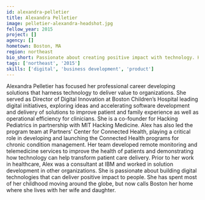 ```yaml
---
id: alexandra-pelletier
title: Alexandra Pelletier
image: pelletier-alexandra-headshot.jpg
fellow_year: 2015
project: []
agency: []
hometown: Boston, MA
region: northeast
bio_short: Passionate about creating positive impact with technology. Healthcare digital innovation. Frequent advisor for student STEM projects. Mentor for many start ups. Lives in Boston, but from all over.
tags: ['northeast', '2015']
skills: ['digital', 'business development', 'product']
---
```


Alexandra Pelletier has focused her professional career developing solutions that harness technology to deliver value to organizations. She served as Director of Digital Innovation at Boston Children’s Hospital leading digital initiatives, exploring ideas and accelerating software development and delivery of solutions to improve patient and family experience as well as operational efficiency for clinicians. She is a co-founder for Hacking Pediatrics in partnership with MIT Hacking Medicine. Alex has also led the program team at Partners’ Center for Connected Health, playing a critical role in developing and launching the Connected Health programs for chronic condition management. Her team developed remote monitoring and telemedicine services to improve the health of patients and demonstrating how technology can help transform patient care delivery. Prior to her work in healthcare, Alex was a consultant at IBM and worked in solution development in other organizations. She is passionate about building digital technologies that can deliver positive impact to people. She has spent most of her childhood moving around the globe, but now calls Boston her home where she lives with her wife and daughter.
